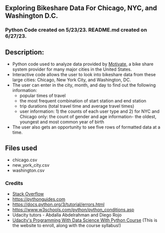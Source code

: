 ## Exploring Bikeshare Data For Chicago, NYC, and Washington D.C.

### Python Code created on 5/23/23. README.md created on 6/27/23.

## Description: 
* Python code used to analyze data provided by [Motivate](https://motivateco.com/), a bike share system provider for many major cities in the United States. 
* Interactive code allows the user to look into bikeshare data from these large cities: Chicago, New York City, and Washington, DC. 
* The user can enter in the city, month, and day to find out the following information: 
    - popular times of travel 
    - the most frequent combination of start station and end station 
    - trip durations (total travel time and average travel times) 
    - user information: 1)  the counts of each user type and 2) for NYC and Chicago only: the count of gender and age information- the oldest, youngest and most common year of birth
* The user also gets an opportunity to see five rows of formatted data at a time.

## Files used
* chicago.csv 
* new_york_city.csv
* washington.csv

### Credits
* [Stack Overflow](https://stackoverflow.com/)
* https://pythonguides.com
* https://docs.python.org/3/tutorial/errors.html 
* https://www.w3schools.com/python/python_conditions.asp 
* Udacity tutors - Abdalla Abdelrahman and Diego Rojo
* [Udacity's Programming With Data Science With Python Course](https://www.udacity.com/course/programming-for-data-science-nanodegree--nd104) (This is the website to enroll, along with the course syllabus!)

